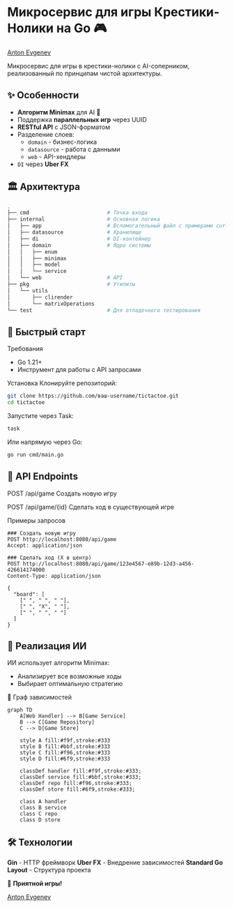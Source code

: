# Микросервис для игры Крестики-Нолики  на Go 🎮  

[Anton Evgenev](https://t.me/tdutanton)  

Микросервис для игры в крестики-нолики с AI-соперником, реализованный по принципам чистой архитектуры.

## ✨ Особенности

- **Алгоритм Minimax** для AI 🤖
- Поддержка **параллельных игр** через UUID
- **RESTful API** с JSON-форматом
- Разделение слоев:
  - `domain` - бизнес-логика
  - `datasource` - работа с данными
  - `web` - API-хендлеры
- `DI` через **Uber FX**

## 🏛 Архитектура

```bash
.
├── cmd                         # Точка входа
├── internal                    # Основная логика
│   ├── app                     # Вспомогательный файл с примерами curl запросов
│   ├── datasource              # Хранилище
│   ├── di                      # DI-контейнер
│   ├── domain                  # Ядро системы
│   │   ├── enum
│   │   ├── minimax
│   │   ├── model
│   │   └── service
│   └── web                     # API
├── pkg                         # Утилиты
│   └── utils
│       ├── clirender
│       └── matrixOperations
└── test                        # Для отладочного тестирования
```

## 🚀 Быстрый старт
Требования
- Go 1.21+
- Инструмент для работы с API запросами

Установка
Клонируйте репозиторий:
```bash
git clone https://github.com/ваш-username/tictactoe.git
cd tictactoe
```

Запустите через Task:
```bash
task
```

Или напрямую через Go:
```bash
go run cmd/main.go
```

## 📡 API Endpoints

POST	/api/game	Создать новую игру

POST	/api/game/{id}	Сделать ход в существующей игре

Примеры запросов
```http
### Создать новую игру
POST http://localhost:8080/api/game
Accept: application/json

### Сделать ход (X в центр)
POST http://localhost:8080/api/game/123e4567-e89b-12d3-a456-426614174000
Content-Type: application/json

{
  "board": [
    [" ", " ", " "],
    [" ", "X", " "],
    [" ", " ", " "]
  ]
}
```

## 🤖 Реализация ИИ
ИИ использует алгоритм Minimax:
- Анализирует все возможные ходы
- Выбирает оптимальную стратегию

🧩 Граф зависимостей
```mermaid
graph TD
    A[Web Handler] --> B[Game Service]
    B --> C[Game Repository] 
    C --> D[Game Store]
    
    style A fill:#f9f,stroke:#333
    style B fill:#bbf,stroke:#333
    style C fill:#f96,stroke:#333
    style D fill:#6f9,stroke:#333
    
    classDef handler fill:#f9f,stroke:#333;
    classDef service fill:#bbf,stroke:#333;
    classDef repo fill:#f96,stroke:#333;
    classDef store fill:#6f9,stroke:#333;
    
    class A handler
    class B service
    class C repo
    class D store
```

## 🛠 Технологии
**Gin** - HTTP фреймворк
**Uber FX** - Внедрение зависимостей
**Standard Go Layout** - Структура проекта

🎲 **Приятной игры!**

[Anton Evgenev](https://t.me/tdutanton) 